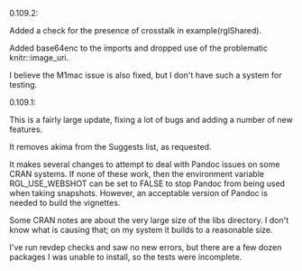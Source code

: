 0.109.2:

Added a check for the presence of crosstalk in 
example(rglShared).

Added base64enc to the imports and dropped use of the
problematic knitr::image_uri.

I believe the M1mac issue is also fixed, but I don't have such
a system for testing.

0.109.1:

This is a fairly large update, fixing a lot of bugs and
adding a number of new features.

It removes akima from the Suggests list, as requested.

It makes several changes to attempt to deal with Pandoc
issues on some CRAN systems.  If none of these work, then 
the environment variable RGL_USE_WEBSHOT can be set to 
FALSE to stop Pandoc from being used when taking snapshots.
However, an acceptable version of Pandoc is needed to build
the vignettes.

Some CRAN notes are about the very large size of the libs
directory.  I don't know what is causing that; on my system
it builds to a reasonable size.

I've run revdep checks and saw no new errors, but there are
a few dozen packages I was unable to install, so the tests
were incomplete.
